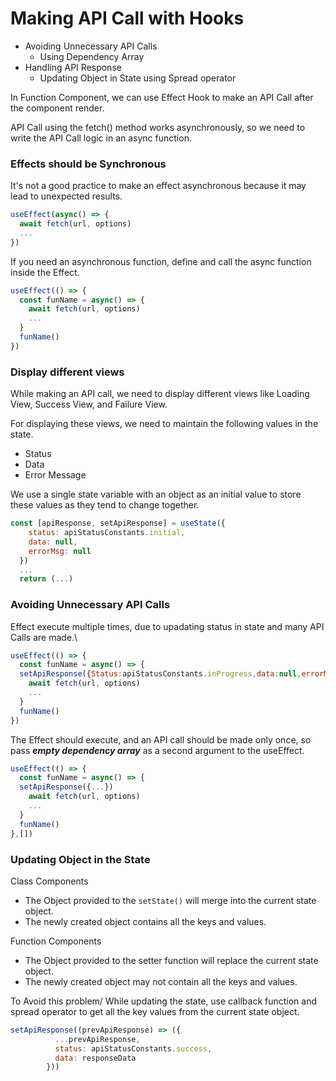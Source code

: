 # Making API Call with Hooks

- Avoiding Unnecessary API Calls
  - Using Dependency Array
- Handling API Response
  - Updating Object in State using Spread operator
  
In Function Component, we can use Effect Hook to make an API Call after the component render.

API Call using the fetch() method works asynchronously, so we need to write the API Call logic in an async function.

### Effects should be Synchronous
It's not a good practice to make an effect asynchronous because it may lead to unexpected results.
```jsx
useEffect(async() => {
  await fetch(url, options)
  ...
})
```
If you need an asynchronous function, define and call the async function inside the Effect.

```jsx
useEffect(() => {
  const funName = async() => {
    await fetch(url, options)
    ...
  }
  funName()
})
```
### Display different views
While making an API call, we need to display different views like Loading View, Success View, and Failure View.

For displaying these views, we need to maintain the following values in the state.

- Status
- Data
- Error Message

We use a single state variable with an object as an initial value to store these values as they tend to change together.
```jsx
const [apiResponse, setApiResponse] = useState({
    status: apiStatusConstants.initial,
    data: null,
    errorMsg: null
  })
  ...
  return (...)
```
### Avoiding Unnecessary API Calls
Effect execute multiple times, due to upadating status in state and many API Calls are made.\
```jsx
useEffect(() => {
  const funName = async() => {
  setApiResponse({Status:apiStatusConstants.inProgress,data:null,errorMsg:null})
    await fetch(url, options)
    ...
  }
  funName()
})
```
The Effect should execute, and an API call should be made only once, so pass ***empty dependency array*** as a second argument to the useEffect.
```jsx
useEffect(() => {
  const funName = async() => {
  setApiResponse({...})
    await fetch(url, options)
    ...
  }
  funName()
},[])
```
### Updating Object in the State
Class Components
- The Object provided to the `setState()` will merge into the current state object.
- The newly created object contains all the keys and values.

Function Components
- The Object provided to the setter function will replace the current state object.
- The newly created object may not contain all the keys and values.

To Avoid this problem/
While updating the state, use callback function and spread operator to get all the key values from the current state object.
```jsx
setApiResponse((prevApiResponse) => ({
          ...prevApiResponse,
          status: apiStatusConstants.success,
          data: responseData
        }))
```



